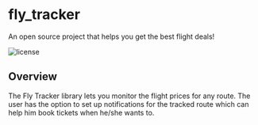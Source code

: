 # fly_tracker
An open source project that helps you get the best flight deals!

![license](https://img.shields.io/github/license/Ritik3111/fly_tracker)

## Overview

The Fly Tracker library lets you monitor the flight prices for any route.
The user has the option to set up notifications for the tracked route which can help him book tickets when he/she wants to.



